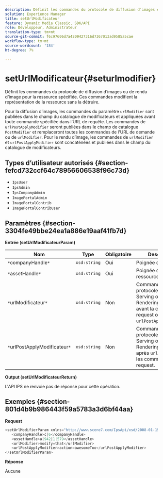 ```yaml
---
description: Définit les commandes du protocole de diffusion d’images ou de rendu d’image pour la ressource spécifiée. Ces commandes modifient la représentation de la ressource sans la détruire.
solution: Experience Manager
title: setUrlModificateur
feature: Dynamic Media Classic, SDK/API
role: Développeur, Administrateur
translation-type: tm+mt
source-git-commit: f6c97606d7a4209427316d7367013ad9585a5cae
workflow-type: tm+mt
source-wordcount: '184'
ht-degree: 7%

---
```



# setUrlModificateur{#seturlmodifier}

Définit les commandes du protocole de diffusion d’images ou de rendu d’image pour la ressource spécifiée. Ces commandes modifient la représentation de la ressource sans la détruire.

Pour la diffusion d’images, les commandes du paramètre `urlModifier` sont publiées dans le champ du catalogue de modificateurs et appliquées avant toute commande spécifiée dans l’URL de requête. Les commandes de `urlPostApplyModifier` seront publiées dans le champ de catalogue `PostModifier` et remplaceront toutes les commandes de l&#39;URL de demande ou de `urlModifier`. Pour le rendu d’image, les commandes de `urlModifier` et `urlPostApplyModifier` sont concaténées et publiées dans le champ du catalogue de modificateurs.

## Types d’utilisateur autorisés {#section-fefcd732ccf64c78956606538f96c73d}

* `IpsUser`
* `IpsAdmin`
* `IpsCompanyAdmin`
* `ImagePortalAdmin`
* `ImagePortalContrib`
* `ImagePortalContribUser`

## Paramètres {#section-3304fe49bbe24ea1a886e19aaf41fb7d}

**Entrée (setUrlModificateurParam)**

| Nom | Type | Obligatoire | Description |
|---|---|---|---|
| `*`companyHandle`*` | `xsd:string` | Oui | Poignée de société. |
| `*`assetHandle`*` | `xsd:string` | Oui | Poignée de ressource. |
| `*`urlModificateur`*` | `xsd:string` | Non | Commandes du protocole Image Serving ou Image Rendering à appliquer avant la commande request ou `urlPostApplyModifier`. |
| `*`urlPostApplyModificateur`*` | `xsd:string` | Non | Commandes du protocole Image Serving ou Image Rendering à appliquer après `urlModifier` et les commandes request. |

**Output (setUrlModificateurReturn)**

L&#39;API IPS ne renvoie pas de réponse pour cette opération.

## Exemples {#section-801d4b9b986443f59a5783a3d6bf44aa}

**Request**

```java
<setUrlModifierParam xmlns="http://www.scene7.com/IpsApi/xsd/2008-01-15">
   <companyHandle>c|6</companyHandle>
   <assetHandle>a|942|1|579</assetHandle>
   <urlModifier>modify=that</urlModifier>
   <urlPostApplyModifier>action=awesomeToo</urlPostApplyModifier>
</setUrlModifierParam>
```

**Réponse**

Aucune

